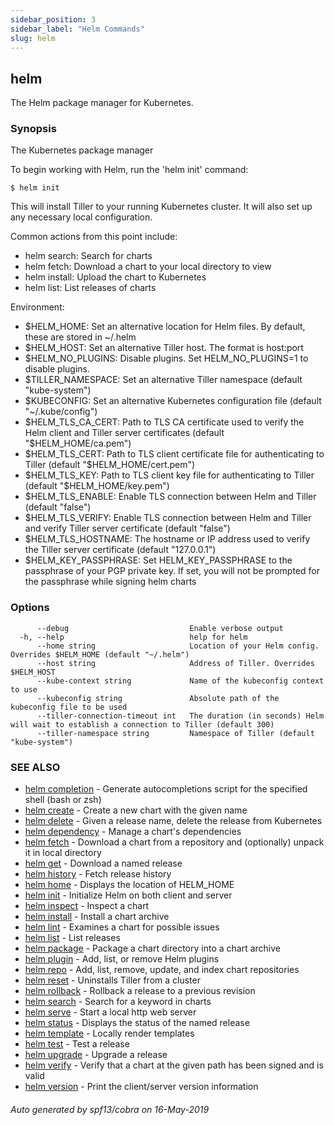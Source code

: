 ```yaml
---
sidebar_position: 3
sidebar_label: "Helm Commands"
slug: helm
---
```


## helm

The Helm package manager for Kubernetes.

### Synopsis

The Kubernetes package manager

To begin working with Helm, run the 'helm init' command:

	$ helm init

This will install Tiller to your running Kubernetes cluster.
It will also set up any necessary local configuration.

Common actions from this point include:

- helm search:    Search for charts
- helm fetch:     Download a chart to your local directory to view
- helm install:   Upload the chart to Kubernetes
- helm list:      List releases of charts

Environment:

- $HELM_HOME:           Set an alternative location for Helm files. By default, these are stored in ~/.helm
- $HELM_HOST:           Set an alternative Tiller host. The format is host:port
- $HELM_NO_PLUGINS:     Disable plugins. Set HELM_NO_PLUGINS=1 to disable plugins.
- $TILLER_NAMESPACE:    Set an alternative Tiller namespace (default "kube-system")
- $KUBECONFIG:          Set an alternative Kubernetes configuration file (default "~/.kube/config")
- $HELM_TLS_CA_CERT:    Path to TLS CA certificate used to verify the Helm client and Tiller server certificates (default "$HELM_HOME/ca.pem")
- $HELM_TLS_CERT:       Path to TLS client certificate file for authenticating to Tiller (default "$HELM_HOME/cert.pem")
- $HELM_TLS_KEY:        Path to TLS client key file for authenticating to Tiller (default "$HELM_HOME/key.pem")
- $HELM_TLS_ENABLE:     Enable TLS connection between Helm and Tiller (default "false")
- $HELM_TLS_VERIFY:     Enable TLS connection between Helm and Tiller and verify Tiller server certificate (default "false")
- $HELM_TLS_HOSTNAME:   The hostname or IP address used to verify the Tiller server certificate (default "127.0.0.1")
- $HELM_KEY_PASSPHRASE: Set HELM_KEY_PASSPHRASE to the passphrase of your PGP private key. If set, you will not be prompted for the passphrase while signing helm charts



### Options

```
      --debug                           Enable verbose output
  -h, --help                            help for helm
      --home string                     Location of your Helm config. Overrides $HELM_HOME (default "~/.helm")
      --host string                     Address of Tiller. Overrides $HELM_HOST
      --kube-context string             Name of the kubeconfig context to use
      --kubeconfig string               Absolute path of the kubeconfig file to be used
      --tiller-connection-timeout int   The duration (in seconds) Helm will wait to establish a connection to Tiller (default 300)
      --tiller-namespace string         Namespace of Tiller (default "kube-system")
```

### SEE ALSO

* [helm completion](./helm_completion.md)	 - Generate autocompletions script for the specified shell (bash or zsh)
* [helm create](./helm_create.md)	 - Create a new chart with the given name
* [helm delete](./helm_delete.md)	 - Given a release name, delete the release from Kubernetes
* [helm dependency](./helm_dependency.md)	 - Manage a chart's dependencies
* [helm fetch](./helm_fetch.md)	 - Download a chart from a repository and (optionally) unpack it in local directory
* [helm get](./helm_get.md)	 - Download a named release
* [helm history](./helm_history.md)	 - Fetch release history
* [helm home](./helm_home.md)	 - Displays the location of HELM_HOME
* [helm init](./helm_init.md)	 - Initialize Helm on both client and server
* [helm inspect](./helm_inspect.md)	 - Inspect a chart
* [helm install](./helm_install.md)	 - Install a chart archive
* [helm lint](./helm_lint.md)	 - Examines a chart for possible issues
* [helm list](./helm_list.md)	 - List releases
* [helm package](./helm_package.md)	 - Package a chart directory into a chart archive
* [helm plugin](./helm_plugin.md)	 - Add, list, or remove Helm plugins
* [helm repo](./helm_repo.md)	 - Add, list, remove, update, and index chart repositories
* [helm reset](./helm_reset.md)	 - Uninstalls Tiller from a cluster
* [helm rollback](./helm_rollback.md)	 - Rollback a release to a previous revision
* [helm search](./helm_search.md)	 - Search for a keyword in charts
* [helm serve](./helm_serve.md)	 - Start a local http web server
* [helm status](./helm_status.md)	 - Displays the status of the named release
* [helm template](./helm_template.md)	 - Locally render templates
* [helm test](./helm_test.md)	 - Test a release
* [helm upgrade](./helm_upgrade.md)	 - Upgrade a release
* [helm verify](./helm_verify.md)	 - Verify that a chart at the given path has been signed and is valid
* [helm version](./helm_version.md)	 - Print the client/server version information

###### Auto generated by spf13/cobra on 16-May-2019
